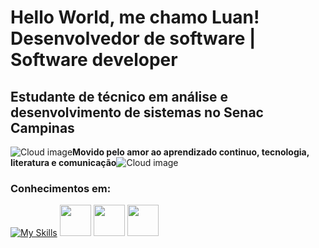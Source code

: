 # Hello World, me chamo **Luan**! <br> Desenvolvedor de software | Software developer

## Estudante de técnico em análise e desenvolvimento de sistemas no Senac Campinas <br> 

![Cloud image](https://media.tenor.com/vTXtbNVfimsAAAAj/gwo-gzlwong.gif)**Movido pelo amor ao aprendizado continuo, tecnologia, literatura e comunicação**![Cloud image](https://media.tenor.com/vTXtbNVfimsAAAAj/gwo-gzlwong.gif)

### Conhecimentos em:

[![My Skills](https://skillicons.dev/icons?i=python,java,git,github,mysql,sqlite&theme=light)](https://skillicons.dev)
<img src="https://cdn.jsdelivr.net/gh/devicons/devicon@latest/icons/pandas/pandas-original.svg" heigh=50 width=50> 
<img src="https://cdn.jsdelivr.net/gh/devicons/devicon@latest/icons/streamlit/streamlit-original.svg" height = 50 width = 50>
<img src="https://cdn.jsdelivr.net/gh/devicons/devicon@latest/icons/microsoftsqlserver/microsoftsqlserver-original-wordmark.svg" height=50 width=50/>

